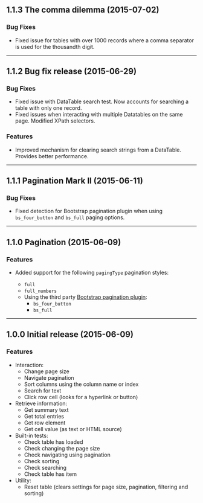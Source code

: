 ﻿<a name="1.1.3"></a>
## 1.1.3 The comma dilemma (2015-07-02)

### Bug Fixes

- Fixed issue for tables with over 1000 records where a comma separator is used for the thousandth digit.

---

<a name="1.1.2"></a>
## 1.1.2 Bug fix release (2015-06-29)

### Bug Fixes

- Fixed issue with DataTable search test. Now accounts for searching a table with only one record.
- Fixed issues when interacting with multiple Datatables on the same page. Modified XPath selectors.

### Features

- Improved mechanism for clearing search strings from a DataTable. Provides better performance.

---

<a name="1.1.1"></a>
## 1.1.1 Pagination Mark II (2015-06-11)

### Bug Fixes

- Fixed detection for Bootstrap pagination plugin when using `bs_four_button` and `bs_full` paging options.

---

<a name="1.1.0"></a>
## 1.1.0 Pagination (2015-06-09)

### Features

- Added support for the following `pagingType` pagination styles:

  - `full`
  - `full_numbers`
  - Using the third party [Bootstrap pagination plugin](https://github.com/Jowin/Datatables-Bootstrap3):
    - `bs_four_button`
    - `bs_full`

---

<a name="1.0.0"></a>
## 1.0.0 Initial release (2015-06-09)

### Features

- Interaction:
  - Change page size
  - Navigate pagination
  - Sort columns using the column name or index
  - Search for text
  - Click row cell (looks for a hyperlink or button)
- Retrieve information:
  - Get summary text
  - Get total entries
  - Get row element
  - Get cell value (as text or HTML source)
- Built-in tests:
  - Check table has loaded
  - Check changing the page size
  - Check navigating using pagination
  - Check sorting
  - Check searching
  - Check table has item
- Utility:
  - Reset table (clears settings for page size, pagination, filtering and sorting)